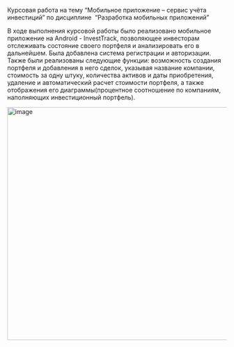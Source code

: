 Курсовая работа
на тему “Мобильное приложение – сервис учёта инвестиций” по дисциплине 
“Разработка мобильных приложений”

В ходе выполнения курсовой работы было реализовано мобильное приложение на Android - InvestTrack, позволяющее инвесторам отслеживать состояние своего портфеля и анализировать его в дальнейшем. Была добавлена система регистрации и авторизации. Также были реализованы следующие функции: возможность создания портфеля и добавления в него сделок, указывая название компании, стоимость за одну штуку, количества активов и даты приобретения, удаление и автоматический расчет стоимости портфеля, а также отображения его диаграммы(процентное соотношение по компаниям, наполняющих инвестиционный портфель). 

<img width="536" alt="image" src="https://github.com/englandrecoil/InvestTrack/assets/93984891/06adf1be-a094-4222-97bb-c92fe40cda6f">
